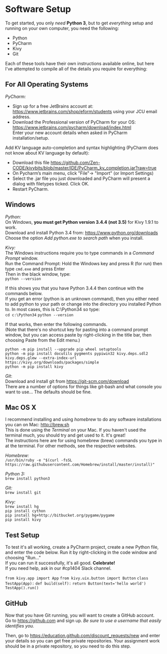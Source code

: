 Software Setup
==============

To get started, you only _need_ **Python 3**, but to get _everything_ setup and running on your own computer, you need the following:
* Python
* PyCharm
* Kivy
* Git

Each of these tools have their own instructions available online, but here I've attempted to compile all of the details you require for everything:

For All Operating Systems
-------------------------
*PyCharm:*  
* Sign up for a free JetBrains account at: https://www.jetbrains.com/shop/eform/students using your JCU email address.
* Download the Professional version of PyCharm for your OS: https://www.jetbrains.com/pycharm/download/index.html  
Enter your new account details when asked in PyCharm installation/setup.

Add KV language auto-completion and syntax highlighting (PyCharm does not know about KV language by default):
* Download this file https://github.com/Zen-CODE/kivybits/blob/master/IDE/PyCharm_kv_completion.jar?raw=true
* On Pycharm’s main menu, click "File"-> "Import" (or Import Settings)
* Select the .jar file you just downloaded and PyCharm will present a dialog with filetypes ticked. Click OK.
* Restart PyCharm.

Windows
-------
*Python:*  
On Windows, **you must get Python version 3.4.4 (not 3.5)** for Kivy 1.9.1 to work.  
Download and install Python 3.4 ​from: https://www.python.org/downloads  
Choose the option ​*Add python.exe to search path*​ when you install.  

*Kivy:*​  
The Windows instructions require you to type commands in a *Command Prompt* window.  
Run the Command Prompt: Hold the Windows key and press R (for run) then type `cmd.exe` and press Enter  
Then in the black window, type:  
`python --version`

If this shows you that you have Python 3.4.4 then continue with the commands below.  
If you get an error (python is an unknown command), then you either need to add python to your path or change into the directory you installed Python to. In most cases, this is C:\Python34 so type:  
`cd c:\Python34`
`python --version`  

If that works, then enter the following commands.  
(Note that there's no shortcut key for pasting into a command prompt window, but you can access paste by right-clicking in the title bar, then choosing Paste from the Edit menu.)

`python -m pip install --upgrade pip wheel setuptools`  
`python -m pip install docutils pygments pypiwin32 kivy.deps.sdl2 kivy.deps.glew --extra-index-url https://kivy.org/downloads/packages/simple`  
`python -m pip install kivy`  

*Git*:  
Download and install git from https://git-scm.com/download  
There are a number of options for things like git-bash and what console you want to use... The defaults should be fine.

Mac OS X
--------
I recommend installing and using *homebrew* to do any software installations you can on Mac: http://brew.sh  
This is done using the *Terminal* on your Mac. If you haven't used the terminal much, you should try and get used to it. It's great!  
The instructions here are for using homebrew (brew) commands you type in at the terminal. For other methods, see the respective websites.

*Homebrew:*  
`/usr/bin/ruby -e "$(curl -fsSL https://raw.githubusercontent.com/Homebrew/install/master/install)"`

*Python 3:*  
`brew install python3`

*Git:*  
`brew install git`

*Kivy:*  
`brew install hg`  
`pip install cython`  
`pip install hg+http://bitbucket.org/pygame/pygame`  
`pip install kivy`  


Test Setup
----------
To test it's all working, create a PyCharm project, create a new Python file, and enter the code below. Run it by right-clicking in the code window and choosing "Run..."  
If you can run it successfully, it's all good. **Celebrate!**  
If you need help, ask in our #cp1404 Slack channel.  


`from kivy.app import App`
`from kivy.uix.button import Button`
`class TestApp(App):`
    `def build(self):`
        `return Button(text='hello world')`
`TestApp().run()`


GitHub
------
Now that you have Git running, you will want to create a GitHub account.  
Go to https://github.com and sign up. *Be sure to use a username that easily identifies you.*

Then, go to https://education.github.com/discount_requests/new and enter your details so you can get free private repositories. Your assignment work should be in a private repository, so you need to do this step.